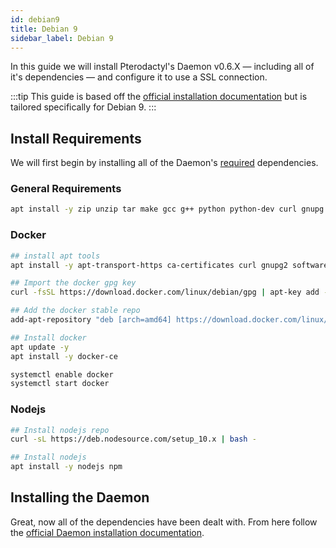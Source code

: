 ```yaml
---
id: debian9
title: Debian 9
sidebar_label: Debian 9
---
```

In this guide we will install Pterodactyl's Daemon v0.6.X — including all of it's dependencies — and configure it to use a SSL connection.

:::tip
This guide is based off the [official installation documentation](/docs/0.7/daemon/installing) but is tailored specifically for Debian 9.
:::

## Install Requirements
We will first begin by installing all of the Daemon's [required](/docs/0.7/daemon/installing#dependencies) dependencies.

### General Requirements
```bash
apt install -y zip unzip tar make gcc g++ python python-dev curl gnupg
```

### Docker

```bash
## install apt tools
apt install -y apt-transport-https ca-certificates curl gnupg2 software-properties-common

## Import the docker gpg key
curl -fsSL https://download.docker.com/linux/debian/gpg | apt-key add -

## Add the docker stable repo
add-apt-repository "deb [arch=amd64] https://download.docker.com/linux/debian $(lsb_release -cs) stable"

## Install docker
apt update -y
apt install -y docker-ce

systemctl enable docker
systemctl start docker
```

### Nodejs

```bash
## Install nodejs repo
curl -sL https://deb.nodesource.com/setup_10.x | bash -

## Install nodejs
apt install -y nodejs npm
```

## Installing the Daemon
Great, now all of the dependencies have been dealt with. From here follow the [official Daemon installation documentation](/docs/0.7/daemon/installing#installing-daemon-software).
